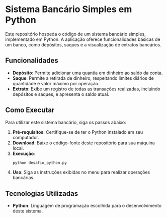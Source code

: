 # Sistema Bancário Simples em Python

Este repositório hospeda o código de um sistema bancário simples, implementado em Python. A aplicação oferece funcionalidades básicas de um banco, como depósitos, saques e a visualização de extratos bancários.

## Funcionalidades

- **Depósito**: Permite adicionar uma quantia em dinheiro ao saldo da conta.
- **Saque**: Permite a retirada de dinheiro, respeitando limites diários de quantidade e valor máximo por operação.
- **Extrato**: Exibe um registro de todas as transações realizadas, incluindo depósitos e saques, e apresenta o saldo atual.

## Como Executar

Para utilizar este sistema bancário, siga os passos abaixo:

1. **Pré-requisitos**: Certifique-se de ter o Python instalado em seu computador.
2. **Download**: Baixe o código-fonte deste repositório para sua máquina local.
3. **Execução**:
   ```bash
   python desafio_python.py

4. **Uso**: Siga as instruções exibidas no menu para realizar operações bancárias.

## Tecnologias Utilizadas

- **Python**: Linguagem de programação escolhida para o desenvolvimento deste sistema.
